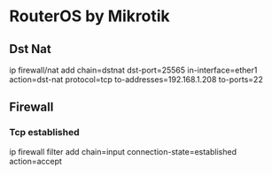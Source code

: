 # RouterOS by Mikrotik

## Dst Nat

ip firewall/nat add chain=dstnat dst-port=25565 in-interface=ether1 action=dst-nat protocol=tcp to-addresses=192.168.1.208 to-ports=22 


## Firewall

### Tcp established

ip firewall filter add chain=input connection-state=established action=accept


